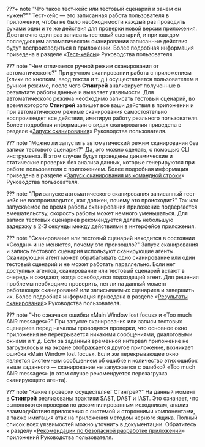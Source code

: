 ???+ note "Что такое тест-кейс или тестовый сценарий и зачем он нужен?""
    Тест-кейс — это записанная работа пользователя в приложении, чтобы не было необходимости каждый раз проводить руками одни и те же действия для проверки новой версии приложения. Достаточно один раз записать тестовый сценарий, и при каждом последующем автоматическом сканировании записанные действия будут воспроизводиться в приложении. Более подробная информация приведена в разделе «<a href="../ug/testcases/">Тест-кейсы</a>» Руководства пользователя.

??? note "Чем отличается ручной режим сканирования от автоматического?"
    При ручном сканировании работа с приложением (клики по кнопкам, ввод текста и т. д.) осуществляется пользователем в ручном режиме, после чего **Стингрей** анализирует полученные в результате работы данные и выявляет уязвимости. Для автоматического режима необходимо записать тестовый сценарий, во время которого **Стингрей** запишет все ваши действия в приложении и при автоматическом режиме сканирования самостоятельно воспроизведет все действия, имитируя работу реального пользователя. Более подробная информация о видах сканирования приведена в разделе «<a href="../ug/zapusk_skanirovaniya/">Запуск сканирования</a>» Руководства пользователя.

??? note "Можно ли запустить автоматический режим сканирования без записи тестового сценария?"
    Да, это можно сделать, с помощью CLI инструмента. В этом случае будут проведены динамические и статические проверки без анализа данных, которые генерируются при работе пользователя с приложением. Более подробная информация приведена в разделе «<a href="../ug/zapusk_skanirovaniya/#_4">Запуск сканирования из командной строки</a>» Руководства пользователя.

??? note "При запуске автоматического сканирования записанный тест-кейс не воспроизводится, как должен, почему это происходит?"
    Так как запускаемое во время работы сканирования приложение подвергается вмешательству, скорость работы может немного уменьшаться. Для записи тестовых сценариев рекомендуется делать небольшую задержку в 2-3 секунды между действиями в интерфейсе приложения.

??? note "Сканирование или тестовый сценарий находится в состоянии «Создан» и не меняется, почему это произошло?"
    Запуск сканирования и запись тестового сценария используют сканирующие агенты. Сканирующий агент может обрабатывать одно сканирование или один тестовый сценарий и не может работать параллельно. Если нет доступных агентов, сканирование или тестовый сценарий встают в очередь и ожидают, когда освободится подходящий агент. Для решения проблемы необходимо проверить, нет ли на данный момент работающих сканирований или записываемых сценариев и завершить их. Более подробная информация приведена в разделе «<a href="../ug/rezultaty_skanirovanij/">Результаты сканирований</a>» Руководства пользователя.

??? note "Что означают ошибки «Main Window lost focus» и «Too much ANR messages»?"
    При запуске сканирования или записи тестовых сценариев перед началом проводятся проверки, что основное окно приложения не перекрывается никакими сообщениями, диалоговыми окнами и т. д. Если за заданный временной интервал приложение не загрузилось и на экране отображается другое приложение, возникает ошибка «Main Window lost focus». Если же перекрывающее окно является системным сообщением об ошибке и количество этих ошибок выше заданного — сканирование не запускается с ошибкой «Too much ANR messages» (в этом случае рекомендуется перезагрузка сканирующего агента).

??? note "Какие проверки осуществляет Стингрей?"
    На данный момент в **Стингрей** реализованы практики SAST, DAST и IAST. Это означает, что выполняются проверки по декомпилированным исходникам, анализ взаимодействия приложения с системой и сторонними компонентами, а также имитация атак на приложения методом черного ящика. Полный список всех уязвимостей можно уточнить в документации. Обратитесь к разделу «<a href="../rg/">Рекомендации по безопасной разработке приложений</a>» приложений Руководства пользователя.
